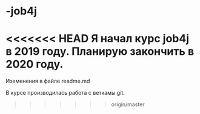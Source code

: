 # -job4j
<<<<<<< HEAD
Я начал курс job4j в 2019 году.
Планирую закончить в 2020 году.
=======
Иземенения в файле readme.md

В курсе производилась работа с веткамы git.
>>>>>>> origin/master

